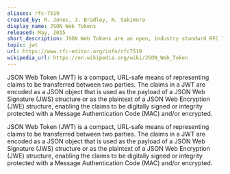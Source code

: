 ```yaml
---
aliases: rfc-7519
created_by: M. Jones, J. Bradley, N. Sakimura
display_name: JSON Web Tokens
released: May, 2015
short_description: JSON Web Tokens are an open, industry standard RFC 7519 method for representing claims securely between two parties.
topic: jwt
url: https://www.rfc-editor.org/info/rfc7519
wikipedia_url: https://en.wikipedia.org/wiki/JSON_Web_Token
---
```

JSON Web Token (JWT) is a compact, URL-safe means of representing claims to be transferred between two parties.  The claims in a JWT are encoded as a JSON object that is used as the payload of a JSON Web Signature (JWS) structure or as the plaintext of a JSON Web Encryption (JWE) structure, enabling the claims to be digitally signed or integrity protected with a Message Authentication Code (MAC) and/or encrypted.

JSON Web Token (JWT) is a compact, URL-safe means of representing claims to be transferred between two parties. The claims in a JWT are encoded as a JSON object that is used as the payload of a JSON Web Signature (JWS) structure or as the plaintext of a JSON Web Encryption (JWE) structure, enabling the claims to be digitally signed or integrity protected with a Message Authentication Code (MAC) and/or encrypted.
